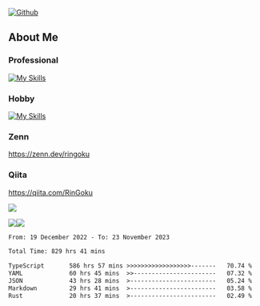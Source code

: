 [![Github](https://img.shields.io/github/followers/skyt-a?label=Follow&style=social)](https://github.com/skyt-a)

## About Me
### Professional
[![My Skills](https://skillicons.dev/icons?i=react,ts,js,nodejs,java,graphql,firebase,githubactions&theme=light)](https://skillicons.dev)
### Hobby
[![My Skills](https://skillicons.dev/icons?i=unity,rust,py&theme=light)](https://skillicons.dev)

### Zenn
https://zenn.dev/ringoku
### Qiita
https://qiita.com/RinGoku


![](https://github-profile-summary-cards.vercel.app/api/cards/profile-details?username=skyt-a&theme=default)

![](https://github-profile-summary-cards.vercel.app/api/cards/repos-per-language?username=skyt-a&theme=default)![](https://github-profile-summary-cards.vercel.app/api/cards/stats?username=RinGoku&theme=default)

<!--START_SECTION:waka-->

```txt
From: 19 December 2022 - To: 23 November 2023

Total Time: 829 hrs 41 mins

TypeScript       586 hrs 57 mins >>>>>>>>>>>>>>>>>>-------   70.74 %
YAML             60 hrs 45 mins  >>-----------------------   07.32 %
JSON             43 hrs 28 mins  >------------------------   05.24 %
Markdown         29 hrs 41 mins  >------------------------   03.58 %
Rust             20 hrs 37 mins  >------------------------   02.49 %
```

<!--END_SECTION:waka-->
